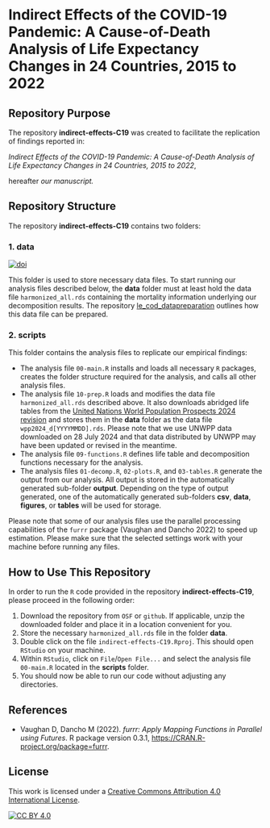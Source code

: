 # Indirect Effects of the COVID-19 Pandemic: A Cause-of-Death Analysis of Life Expectancy Changes in 24 Countries, 2015 to 2022

## Repository Purpose
The repository **indirect-effects-C19** was created to facilitate the replication of findings reported in:

*Indirect Effects of the COVID-19 Pandemic: A Cause-of-Death Analysis of Life Expectancy Changes in 24 Countries, 2015 to 2022*,

hereafter *our manuscript.*

## Repository Structure
The repository **indirect-effects-C19** contains two folders:

### 1. data
[![doi](https://img.shields.io/badge/DOI-10.17605/OSF.IO/89NZK-blue)][doi]

[doi]: https://doi.org/10.17605/OSF.IO/89NZK

This folder is used to store necessary data files. To start running our analysis files described below, the **data** folder must at least hold the data file `harmonized_all.rds` containing the mortality information underlying our decomposition results. The repository [le_cod_datapreparation](https://doi.org/10.17605/OSF.IO/W8XFT) outlines how this data file can be prepared.

### 2. scripts
This folder contains the analysis files to replicate our empirical findings:

- The analysis file `00-main.R` installs and loads all necessary `R` packages, creates the folder structure required for the analysis, and calls all other analysis files.
- The analysis file `10-prep.R` loads and modifies the data file `harmonized_all.rds` described above. It also downloads abridged life tables from the [United Nations World Population Prospects 2024 revision](https://population.un.org/wpp/) and stores them in the **data** folder as the data file `wpp2024_d[YYYYMMDD].rds`. Please note that we use UNWPP data downloaded on 28 July 2024 and that data distributed by UNWPP may have been updated or revised in the meantime.
- The analysis file `09-functions.R` defines life table and decomposition functions necessary for the analysis.
- The analysis files `01-decomp.R`, `02-plots.R`, and `03-tables.R` generate the output from our analysis. All output is stored in the automatically generated sub-folder **output**. Depending on the type of output generated, one of the automatically generated sub-folders **csv**, **data**, **figures**, or **tables** will be used for storage.
 
Please note that some of our analysis files use the parallel processing capabilities of the `furrr` package (Vaughan and Dancho 2022) to speed up estimation. Please make sure that the selected settings work with your machine before running any files.

## How to Use This Repository
In order to run the `R` code provided in the repository **indirect-effects-C19**, please proceed in the following order:

1. Download the repository from `OSF` or `github`. If applicable, unzip the downloaded folder and place it in a location convenient for you. 
2. Store the necessary `harmonized_all.rds` file in the folder **data**. 
3. Double click on the file `indirect-effects-C19.Rproj`. This should open `RStudio` on your machine.  
4. Within `RStudio`, click on `File`/`Open File...` and select the analysis file `00-main.R` located in the **scripts** folder.
5. You should now be able to run our code without adjusting any directories.

## References

- Vaughan D, Dancho M (2022). _furrr: Apply Mapping Functions in Parallel using Futures_. R package version 0.3.1, <https://CRAN.R-project.org/package=furrr>. 

## License
This work is licensed under a
[Creative Commons Attribution 4.0 International License][cc-by].

[![CC BY 4.0][cc-by-image]][cc-by]

[cc-by]: http://creativecommons.org/licenses/by/4.0/
[cc-by-image]: https://i.creativecommons.org/l/by/4.0/88x31.png
